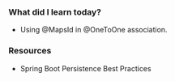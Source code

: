 ### What did I learn today?
- Using @MapsId in @OneToOne association.
### Resources
- Spring Boot Persistence Best Practices